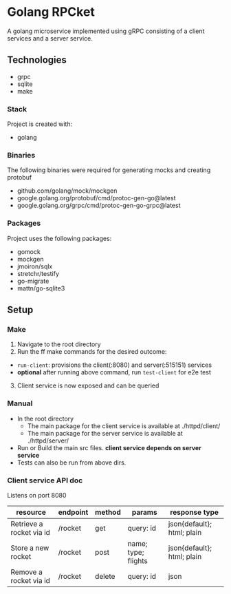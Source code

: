 # Golang RPCket

A golang microservice implemented using gRPC consisting of a client services and a server service.

## Technologies
* grpc
* sqlite
* make

### Stack
Project is created with: 
* golang

### Binaries
The following binaries were required for generating mocks and creating protobuf
* github.com/golang/mock/mockgen
* google.golang.org/protobuf/cmd/protoc-gen-go@latest
* google.golang.org/grpc/cmd/protoc-gen-go-grpc@latest

### Packages
Project uses the following packages: 
* gomock
* mockgen
* jmoiron/sqlx
* stretchr/testify
* go-migrate
* mattn/go-sqlite3

## Setup

### Make
1. Navigate to the root directory
2. Run the ff make commands for the desired outcome:
  * `run-client`: provisions the client(:8080) and server(:515151) services
  * **optional** after running above command, run `test-client` for e2e test
3. Client service is now exposed and can be queried

### Manual
* In the root directory
  * The main package for the client service is available at ./httpd/client/
  * The main package for the server service is available at ./httpd/server/
* Run or Build the main src files. **client service depends on server service**
* Tests can also be run from above dirs.

### Client service API doc
Listens on port 8080

| resource                    | endpoint | method | params                             | response type              |
|-----------------------------|----------|--------|------------------------------------|----------------------------|
| Retrieve a rocket via id    | /rocket  | get    | query: id<int>                     | json{default}; html; plain |
| Store a new rocket          | /rocket  | post   | name<str>; type<str>; flights<int> | json{default}; html; plain |
| Remove a rocket via id      | /rocket  | delete | query: id<int>                     | json                       |